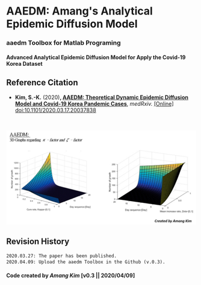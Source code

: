 # AAEDM: Amang's Analytical Epidemic Diffusion Model
### aaedm Toolbox for Matlab Programing
#### Advanced Analytical Epidemic Diffusion Model for Apply the Covid-19 Korea Dataset



## Reference Citation
* **Kim, S.-K.** (2020)**, <a href="https://www.medrxiv.org/content/10.1101/2020.03.17.20037838v1" target="_blank">AAEDM: Theoretical Dynamic Epidemic Diffusion Model and Covid-19 Korea Pandemic Cases</a>**, *medRxiv.* <a href="https://doi.org/10.1101/2020.03.17.20037838" target="_blank">[Online] doi:10.1101/2020.03.17.20037838 </a></br>
</br>


![-](https://github.com/amangkim/aaedm-covid19-kr/blob/master/AAEDM_GitHub_3D_Graphs_AMG.jpg)


## Revision History
```
2020.03.27: The paper has been published.
2020.04.09: Upload the aaedm Toolbox in the Github (v.0.3).
```

#### Code created by *Amang Kim* [v0.3 || 2020/04/09]

